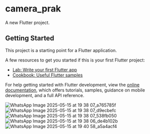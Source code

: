 # camera_prak

A new Flutter project.

## Getting Started

This project is a starting point for a Flutter application.

A few resources to get you started if this is your first Flutter project:

- [Lab: Write your first Flutter app](https://docs.flutter.dev/get-started/codelab)
- [Cookbook: Useful Flutter samples](https://docs.flutter.dev/cookbook)

For help getting started with Flutter development, view the
[online documentation](https://docs.flutter.dev/), which offers tutorials,
samples, guidance on mobile development, and a full API reference.

![WhatsApp Image 2025-05-15 at 19 38 07_a765785f](https://github.com/user-attachments/assets/80fc92c4-911e-49fa-a239-feb3e1b5408a)
![WhatsApp Image 2025-05-15 at 19 38 07_d9ecbefc](https://github.com/user-attachments/assets/306894d7-ccf4-4f90-b279-e5a5bb90439f)
![WhatsApp Image 2025-05-15 at 19 38 07_538fb050](https://github.com/user-attachments/assets/ef329c4a-8399-41ae-81e6-c9c63cbae5e5)
![WhatsApp Image 2025-05-15 at 19 38 06_de4b102b](https://github.com/user-attachments/assets/efdd36bd-3c21-4ee9-ae33-9efaef69c6ec)
![WhatsApp Image 2025-05-15 at 19 40 58_a5a4acf4](https://github.com/user-attachments/assets/da206d31-1aca-4334-b7c7-5bc17c706b1a)
